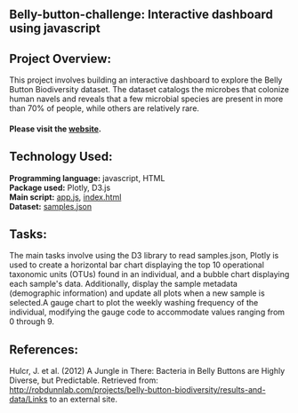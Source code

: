 ## Belly-button-challenge: Interactive dashboard using javascript
## Project Overview:
This project involves building an interactive dashboard to explore the Belly Button Biodiversity dataset. The dataset catalogs the microbes that colonize human navels and reveals that a few microbial species are present in more than 70% of people, while others are relatively rare.

#### Please visit the [website](https://rahulg2381.github.io/belly-button-challenge/).

## Technology Used:

<b>Programming language:</b> javascript, HTML <br />
<b>Package used:</b> Plotly, D3.js <br />
<b>Main script:</b> [app.js](https://github.com/RahulG2381/belly-button-challenge/blob/main/static/js/app.js), [index.html](https://github.com/RahulG2381/belly-button-challenge/blob/main/index.html)<br />
<b>Dataset:</b> [samples.json](https://github.com/RahulG2381/belly-button-challenge/blob/main/samples.json)


## Tasks:

The main tasks involve using the D3 library to read samples.json, Plotly is used to create a horizontal bar chart displaying the top 10 operational taxonomic units (OTUs) found in an individual, and a bubble chart displaying each sample's data. Additionally, display the sample metadata (demographic information) and update all plots when a new sample is selected.A gauge chart to plot the weekly washing frequency of the individual, modifying the gauge code to accommodate values ranging from 0 through 9.



## References:
Hulcr, J. et al. (2012) A Jungle in There: Bacteria in Belly Buttons are Highly Diverse, but Predictable. Retrieved from: http://robdunnlab.com/projects/belly-button-biodiversity/results-and-data/Links to an external site.

